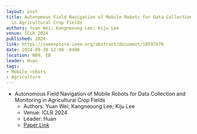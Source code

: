 ```yaml
---
layout: post
title: Autonomous Field Navigation of Mobile Robots for Data Collection and Monitoring
  in Agricultural Crop Fields
authors: Yuan Wei; Kangneoung Lee; Kiju Lee
venue: ICLR 2024
published: 2024-
link: https://ieeexplore.ieee.org/abstract/document/10597470
date: 2024-09-30 12:00 -0400
location: N09, EB
leader: Huan
tags:
- Mobile robots
- Agriculture
---
```

- Autonomous Field Navigation of Mobile Robots for Data Collection and Monitoring in Agricultural Crop Fields
  - Authors: Yuan Wei; Kangneoung Lee; Kiju Lee
  - Venue: ICLR 2024
  - Leader: Huan
  - [Paper Link](https://ieeexplore.ieee.org/abstract/document/10597470)